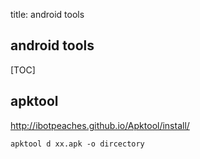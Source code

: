 title: android tools

## android tools
[TOC]

## apktool
http://ibotpeaches.github.io/Apktool/install/
```
apktool d xx.apk -o dircectory
```

